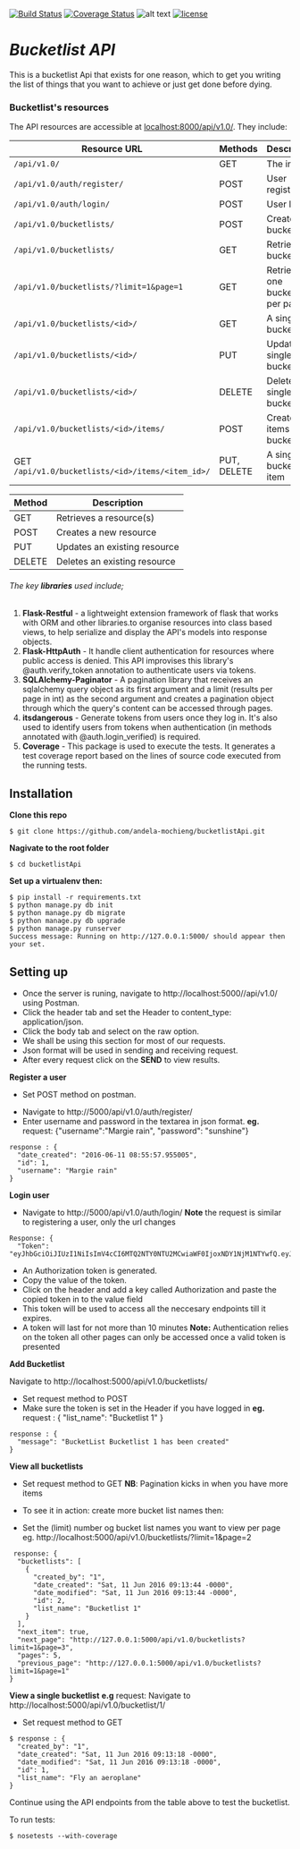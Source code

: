 [![Build Status](https://travis-ci.org/andela-mochieng/bucketlistApi.svg?branch=develop)](https://travis-ci.org/andela-mochieng/bucketlistApi)
[![Coverage Status](https://coveralls.io/repos/github/andela-mochieng/bucketlistApi/badge.svg?branch=develop)](https://coveralls.io/github/andela-mochieng/bucketlistApi?branch=develop)
![alt text](https://img.shields.io/badge/python-2.7-blue.svg)
[![license](https://img.shields.io/github/license/mashape/apistatus.svg?maxAge=2592000)]()
# _Bucketlist API_
This is a bucketlist Api that exists for one reason, which to get you writing the list of things that you want to achieve or just get done before dying.

### Bucketlist's resources
The API resources are accessible at [localhost:8000/api/v1.0/](http://127.0.0.1:8000/api/v1.0/). They include:

| Resource URL | Methods | Description |
| -------- | ------------- | --------- |
| `/api/v1.0/` | GET  | The index |
| `/api/v1.0/auth/register/` | POST  | User registration |
|  `/api/v1.0/auth/login/` | POST | User login|
| `/api/v1.0/bucketlists/` | POST | Create a bucket list |
| `/api/v1.0/bucketlists/` | GET | Retrieve all bucketlists |
| `/api/v1.0/bucketlists/?limit=1&page=1` | GET | Retrieve one bucketlist per page|
| `/api/v1.0/bucketlists/<id>/` | GET |  A single bucket list |
| `/api/v1.0/bucketlists/<id>/` | PUT | Update a single bucket list |
| `/api/v1.0/bucketlists/<id>/` | DELETE | Delete a single bucket list |
| `/api/v1.0/bucketlists/<id>/items/` | POST |  Create items in a bucket list |
| GET `/api/v1.0/bucketlists/<id>/items/<item_id>/` | PUT, DELETE| A single bucket list item|


| Method | Description |
|------- | ----------- |
| GET | Retrieves a resource(s) |
| POST | Creates a new resource |
| PUT | Updates an existing resource |
| DELETE | Deletes an existing resource |


###### The key **libraries** used include;
1. **Flask-Restful** - a lightweight extension framework of flask that works with ORM and other libraries.to organise resources into class based views, to help serialize and display the API's models into response objects.
2. **Flask-HttpAuth** - It handle client authentication for resources where public access is denied. This API improvises this library's @auth.verify_token annotation to authenticate users via tokens.
3. **SQLAlchemy-Paginator** - A pagination library that receives an sqlalchemy query object as its first argument and a limit (results per page in int) as the second argument and creates a pagination object through which the query's content can be accessed through pages.
4. **itsdangerous** - Generate tokens from users once they log in. It's also used to identify users from tokens when authentication (in methods annotated with @auth.login_verified) is required.
5. **Coverage** - This package is used to execute the tests. It generates a test coverage report based on the lines of source code executed from the running tests.

## Installation
**__Clone this repo__**
```shell
$ git clone https://github.com/andela-mochieng/bucketlistApi.git
```

**__Nagivate to the root folder__**
```shell
$ cd bucketlistApi
```

**__Set up a virtualenv then:__**
```shell
$ pip install -r requirements.txt
$ python manage.py db init
$ python manage.py db migrate
$ python manage.py db upgrade
$ python manage.py runserver
Success message: Running on http://127.0.0.1:5000/ should appear then your set.
```


## Setting up
+ Once the server is runing, navigate to http://localhost:5000//api/v1.0/ using Postman.
+ Click the header tab and set the Header to content_type: application/json.
+ Click the body tab and select on the raw option.
+ We shall be using this section for most of our requests.
+  Json format will be used in sending and receiving request.
+ After every request click on the **SEND** to view results.

**__Register a user__**

+ Set POST method on postman.
- Navigate to http://5000/api/v1.0/auth/register/
- Enter username and password in the textarea in json format.
**eg.** request: {"username":"Margie rain", "password": "sunshine"}
```shell
response : {
  "date_created": "2016-06-11 08:55:57.955005",
  "id": 1,
  "username": "Margie rain"
}
```

**__Login user__**

+ Navigate to http://5000/api/v1.0/auth/login/
**Note** the request is similar to registering a user, only the url changes
```shell
Response: {
  "Token": "eyJhbGciOiJIUzI1NiIsImV4cCI6MTQ2NTY0NTU2MCwiaWF0IjoxNDY1NjM1NTYwfQ.eyJpZCI6MX0.V1HZyvHjztmkp6bRKYNXMGLebSRmwoJ6twHCBBjU7dc"
```

+ An Authorization token is generated.
+ Copy the value of the token.
+ Click on the header and add a key called Authorization and paste the copied token in to the value field
+ This token will be used to access all the neccesary endpoints till it expires.
+ A token will last for not more than 10 minutes
**Note:** Authentication relies on the token all other pages can only be accessed once a valid token is presented

**__Add Bucketlist__**

Navigate to http://localhost:5000/api/v1.0/bucketlists/

+ Set request method to POST
+ Make sure the token is set in the Header if you have logged in
**eg.** request : { "list_name": "Bucketlist 1" }
```shell
response : {
  "message": "BucketList Bucketlist 1 has been created"
}
```

**__View all bucketlists__**

+ Set request method to GET
**NB**: Pagination kicks in when you have more items

+ To see it in action: create more bucket list names then:
+ Set the (limit) number og bucket list names you want to view per page eg.
 http://localhost:5000/api/v1.0/bucketlists/?limit=1&page=2
```shell
 response: {
  "bucketlists": [
    {
      "created_by": "1",
      "date_created": "Sat, 11 Jun 2016 09:13:44 -0000",
      "date_modified": "Sat, 11 Jun 2016 09:13:44 -0000",
      "id": 2,
      "list_name": "Bucketlist 1"
    }
  ],
  "next_item": true,
  "next_page": "http://127.0.0.1:5000/api/v1.0/bucketlists?limit=1&page=3",
  "pages": 5,
  "previous_page": "http://127.0.0.1:5000/api/v1.0/bucketlists?limit=1&page=1"
}
```

**__View  a single bucketlist__**
**e.g** request: Navigate to http://localhost:5000/api/v1.0/bucketlist/1/

+ Set request method to GET
```shell
$ response : {
  "created_by": "1",
  "date_created": "Sat, 11 Jun 2016 09:13:18 -0000",
  "date_modified": "Sat, 11 Jun 2016 09:13:18 -0000",
  "id": 1,
  "list_name": "Fly an aeroplane"
}
```
Continue using the API endpoints from the table above to test the bucketlist.

To run tests:
```shell
$ nosetests --with-coverage
```